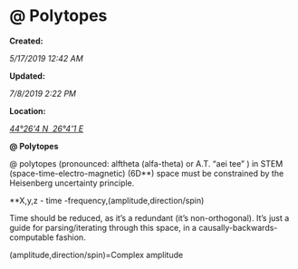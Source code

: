 @ Polytopes
===========

**Created:**

_5/17/2019 12:42 AM_

**Updated:**

_7/8/2019 2:22 PM_

**Location:**

[_44°26'4 N  26°4'1 E_](http://maps.google.com/maps?z=6&q=44.446,26.0701)



**@ Polytopes**



@ polytopes (pronounced: alftheta (alfa-theta) or A.T. “aei tee” ) in STEM (space-time-electro-magnetic) (6D\*\*) space must be constrained by the Heisenberg uncertainty principle.



\*\*X,y,z - time -frequency,(amplitude,direction/spin)



Time should be reduced, as it’s a redundant (it’s non-orthogonal). It’s just a guide for parsing/iterating through this space, in a causally-backwards-computable fashion.



(amplitude,direction/spin)=Complex amplitude